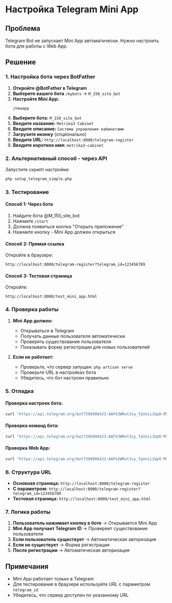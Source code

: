 # Настройка Telegram Mini App

## Проблема
Telegram Bot не запускает Mini App автоматически. Нужно настроить бота для работы с Web App.

## Решение

### 1. Настройка бота через BotFather

1. **Откройте @BotFather в Telegram**
2. **Выберите вашего бота** `/mybots` → `M_150_site_bot`
3. **Настройте Mini App:**
   ```
   /newapp
   ```
4. **Выберите бота:** `M_150_site_bot`
5. **Введите название:** `Metrika3 Cabinet`
6. **Введите описание:** `Система управления кабинетами`
7. **Загрузите иконку** (опционально)
8. **Введите URL:** `http://localhost:8000/telegram-register`
9. **Введите короткое имя:** `metrika3-cabinet`

### 2. Альтернативный способ - через API

Запустите скрипт настройки:
```bash
php setup_telegram_simple.php
```

### 3. Тестирование

#### Способ 1: Через бота
1. Найдите бота @M_150_site_bot
2. Нажмите `/start`
3. Должна появиться кнопка "Открыть приложение"
4. Нажмите кнопку - Mini App должен открыться

#### Способ 2: Прямая ссылка
Откройте в браузере:
```
http://localhost:8000/telegram-register?telegram_id=123456789
```

#### Способ 3: Тестовая страница
Откройте:
```
http://localhost:8000/test_mini_app.html
```

### 4. Проверка работы

1. **Mini App должен:**
   - Открываться в Telegram
   - Получать данные пользователя автоматически
   - Проверять существование пользователя
   - Показывать форму регистрации для новых пользователей

2. **Если не работает:**
   - Проверьте, что сервер запущен: `php artisan serve`
   - Проверьте URL в настройках бота
   - Убедитесь, что бот настроен правильно

### 5. Отладка

#### Проверка настроек бота:
```bash
curl "https://api.telegram.org/bot7396908423:AAFk3WRot3sy_fpUnii1Up0-M5e8Z7PlbkA/getMe"
```

#### Проверка команд бота:
```bash
curl "https://api.telegram.org/bot7396908423:AAFk3WRot3sy_fpUnii1Up0-M5e8Z7PlbkA/getMyCommands"
```

#### Проверка Web App:
```bash
curl "https://api.telegram.org/bot7396908423:AAFk3WRot3sy_fpUnii1Up0-M5e8Z7PlbkA/getWebhookInfo"
```

### 6. Структура URL

- **Основная страница:** `http://localhost:8000/telegram-register`
- **С параметром:** `http://localhost:8000/telegram-register?telegram_id=123456789`
- **Тестовая страница:** `http://localhost:8000/test_mini_app.html`

### 7. Логика работы

1. **Пользователь нажимает кнопку в боте** → Открывается Mini App
2. **Mini App получает Telegram ID** → Проверяет существование пользователя
3. **Если пользователь существует** → Автоматическая авторизация
4. **Если не существует** → Форма регистрации
5. **После регистрации** → Автоматическая авторизация

## Примечания

- Mini App работает только в Telegram
- Для тестирования в браузере используйте URL с параметром `telegram_id`
- Убедитесь, что сервер доступен по указанному URL
